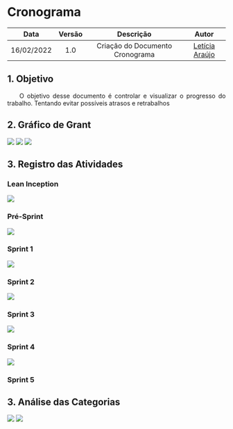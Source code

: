 # Cronograma

|    Data    | Versão |                Descrição                |                     Autor                     |
| :--------: | :----: | :-------------------------------------: | :-------------------------------------------: |
| 16/02/2022 |  1.0   | Criação do Documento Cronograma | [Letícia Araújo](https://github.com/leticiaarj) |

## 1. Objetivo

<p align="justify"> &emsp;&emsp;O objetivo desse documento é controlar e visualizar o progresso do trabalho. Tentando evitar possíveis atrasos e retrabalhos</p>

## 2. Gráfico de Grant
![](https://i.imgur.com/AxBV9ne.png)
![](https://i.imgur.com/IuOpaKZ.png)
![](https://i.imgur.com/y7dRIG3.png)

## 3. Registro das Atividades
### Lean Inception
![](https://i.imgur.com/XCBfiu8.png)
### Pré-Sprint
![](https://i.imgur.com/qnz88D5.png)
### Sprint 1
![](https://i.imgur.com/U8rKWeF.png)
### Sprint 2
![](https://i.imgur.com/k8zOXZT.png)
### Sprint 3
![](https://i.imgur.com/2UW1uW3.png)
### Sprint 4
![](https://i.imgur.com/jEV8GiB.png)
### Sprint 5

## 3. Análise das Categorias 
![](https://i.imgur.com/dyOaGN4.png)
![](https://i.imgur.com/cldSiGc.png)



